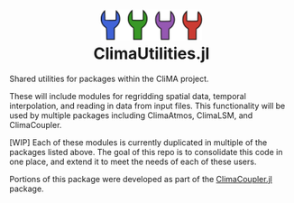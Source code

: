 <h1 align="center">
  <img src="logo.svg" width="180px"> <br>
ClimaUtilities.jl
</h1>

Shared utilities for packages within the CliMA project.

These will include modules for regridding spatial data, temporal interpolation,
and reading in data from input files. This functionality will be used by multiple
packages including ClimaAtmos, ClimaLSM, and ClimaCoupler.

[WIP] Each of these modules is currently duplicated in multiple of the packages
listed above. The goal of this repo is to consolidate this code in one place,
and extend it to meet the needs of each of these users.

Portions of this package were developed as part of the
[ClimaCoupler.jl](https://github.com/CliMA/ClimaCoupler.jl) package.
